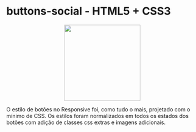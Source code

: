 # buttons-social - HTML5 + CSS3
<div align="center">
<img src="http://academiadosneuronios.com.br/site/wp-content/uploads/2018/06/html_css.png" height="200"> 
</div>
<p>O estilo de botões no Responsive foi, como tudo o mais, projetado com o mínimo de CSS. Os estilos foram normalizados em todos os estados dos botões com adição de classes css extras e imagens adicionais.</p>
<br />



